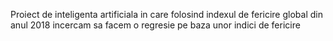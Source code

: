Proiect de inteligenta artificiala in care folosind indexul de fericire global din anul 2018 incercam sa facem o regresie pe baza unor indici de fericire
